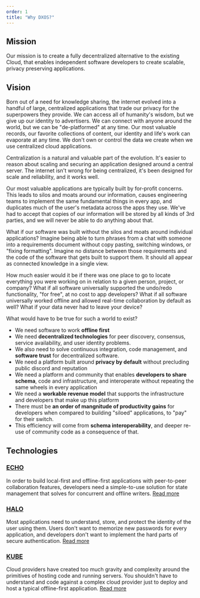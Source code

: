 ```yaml
---
order: 1
title: "Why DXOS?"
---
```


## Mission

Our mission is to create a fully decentralized alternative to the existing Cloud, that enables independent software developers to create scalable, privacy preserving applications.

## Vision

Born out of a need for knowledge sharing, the internet evolved into a handful of large, centralized applications that trade our privacy for the superpowers they provide.
We can access all of humanity's wisdom, but we give up our identity to advertisers.
We can connect with anyone around the world, but we can be "de-platformed" at any time.
Our most valuable records, our favorite collections of content, our identity and life's work can evaporate at any time. We don't own or control the data we create when we use centralized cloud applications.

Centralization is a natural and valuable part of the evolution.
It's easier to reason about scaling and securing an application designed around a central server.
The internet isn't wrong for being centralized, it's been designed for scale and reliability, and it works well.

Our most valuable applications are typically built by for-profit concerns.
This leads to silos and moats around our information, causes engineering teams to implement the same fundamental things in every app, and duplicates much of the user's metadata across the apps they use.
We've had to accept that copies of our information will be stored by all kinds of 3rd parties, and we will never be able to do anything about that.

What if our software was built without the silos and moats around individual applications?
Imagine being able to turn phrases from a chat with someone into a requirements document without copy pasting, switching windows, or "fixing formatting".
Imagine no distance between those requirements and the code of the software that gets built to support them.
It should all appear as connected knowledge in a single view.

How much easier would it be if there was one place to go to locate everything you were working on in relation to a given person, project, or company?
What if all software universally supported the undo/redo functionality, "for free", at no cost to app developers?
What if all software universally worked offline and allowed real-time collaboration by default as well? What if your data never had to leave your device?

What would have to be true for such a world to exist?

* We need software to work **offline first**
* We need **decentralized technologies** for peer discovery, consensus, service availability, and user identity problems.
* We also need to solve continuous integration, code management, and **software trust** for decentralized software.
* We need a platform built around **privacy by default** without precluding public discord and reputation
* We need a platform and community that enables **developers to share schema**, code and infrastructure, and interoperate without repeating the same wheels in every application
* We need a **workable revenue model** that supports the infrastructure and developers that make up this platform
* There must be **an order of mangnitude of productivity gains** for developers when compared to building "siloed" applications, to "pay" for their switch.
* This efficiency will come from **schema interoperability**, and deeper re-use of community code as a consequence of that.

## Technologies

### [ECHO](platform)

In order to build local-first and offline-first applications with peer-to-peer collaboration features, developers need a simple-to-use solution for state management that solves for concurrent and offline writers. [Read more](platform)

### [HALO](platform/halo)

Most applications need to understand, store, and protect the identity of the user using them. Users don't want to memorize new passwords for every application, and developers don't want to implement the hard parts of secure authentication. [Read more](platform/halo)

### [KUBE](platform/kube)

Cloud providers have created too much gravity and complexity around the primitives of hosting code and running servers. You shouldn't have to understand and code against a complex cloud provider just to deploy and host a typical offline-first application. [Read more](platform/kube)
